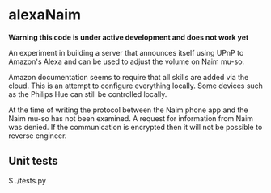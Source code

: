 # alexaNaim

**Warning this code is under active development and does not work yet**

An experiment in building a server that announces itself using UPnP to
Amazon's Alexa and can be used to adjust the volume on Naim mu-so.

Amazon documentation seems to require that all skills are added via
the cloud. This is an attempt to configure everything locally. Some
devices such as the Philips Hue can still be controlled locally.

At the time of writing the protocol between the Naim phone app and the
Naim mu-so has not been examined. A request for information from Naim
was denied. If the communication is encrypted then it will not be
possible to reverse engineer.

## Unit tests
$ ./tests.py

